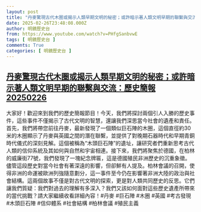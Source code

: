 ```yaml
---
layout: post
title: "丹麥驚現古代木圈或揭示人類早期文明的秘密；或許暗示著人類文明早期的聯繫與交流：歷史簡報20250226"
date: 2025-02-26T23:48:08.000Z
author: 明鏡歷史台
from: https://www.youtube.com/watch?v=PHfgSanbvwE
tags: [ 明鏡歷史台 ]
comments: True
categories: [ 明鏡歷史台 ]
---
```

<!--1740613688000-->
[丹麥驚現古代木圈或揭示人類早期文明的秘密；或許暗示著人類文明早期的聯繫與交流：歷史簡報20250226](https://www.youtube.com/watch?v=PHfgSanbvwE)
------

<div>
大家好！歡迎來到我們的歷史簡報節目！今天，我們將探討兩個引人入勝的歷史事件，這些事件不僅揭示了古代文明的智慧，還讓我們深思當今社會的遺產和責任。首先，我們將帶您前往丹麥，最新發現了一個類似巨石陣的木圈，這個直徑約30米的木圈顯示了丹麥與英國之間的潛在聯繫，並提供了對晚期石器時代和早期青銅時代儀式的深刻見解。這個被稱為“木頭巨石陣”的遺址，讓研究者們重新思考古代人類的信仰系統及其如何與自然和宇宙相連。接下來，我們將聚焦於德國，在柏林的威廉街77號，我們發現了一塊紀念牌匾，這是德國殖民非洲歷史的沉重象徵。儘管這段歷史對當今社會有著深遠的影響，但卻鮮有人提及。柏林會議的召開，使得非洲的命運被歐洲列強隨意劃分，這一事件至今仍在影響著非洲大陸的政治與社會結構。這兩個故事不僅是對古代文明的探索，更是對人類共同歷史的反思。它們讓我們質疑：我們對過去的理解有多深入？我們又該如何面對這些歷史遺產所帶來的當代挑戰？請大家繼續收看詳細內容！#丹麥 #巨石陣 #木圈 #英國 #考古發現 #木頭巨石陣 #信仰體系 #社會結構 #柏林會議 #殖民主義
</div>
